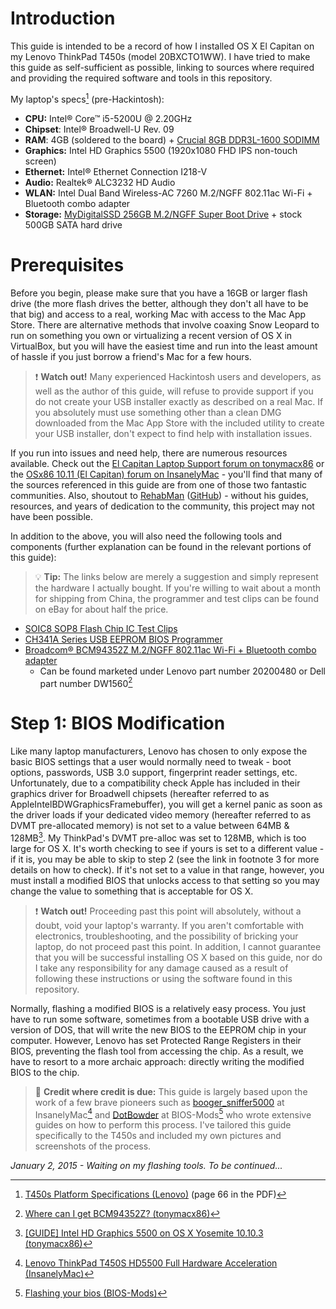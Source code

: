 Introduction
===========
This guide is intended to be a record of how I installed OS X El Capitan on my Lenovo ThinkPad T450s (model 20BXCTO1WW). I have tried to make this guide as self-sufficient as possible, linking to sources where required and providing the required software and tools in this repository.

My laptop's specs[^specs] (pre-Hackintosh):

[^specs]: [T450s Platform Specifications (Lenovo)](http://www.lenovo.com/psref/pdf/tabook_WE.pdf) (page 66 in the PDF)

 - **CPU:** Intel® Core™ i5-5200U @ 2.20GHz
 - **Chipset**: Intel® Broadwell-U Rev. 09
 - **RAM**: 4GB (soldered to the board) + [Crucial 8GB DDR3L-1600 SODIMM](http://www.amazon.com/gp/product/B006YG8X9Y)
 - **Graphics:** Intel HD Graphics 5500 (1920x1080 FHD IPS non-touch screen)
 - **Ethernet:** Intel® Ethernet Connection I218-V
 - **Audio:** Realtek® ALC3232 HD Audio
 - **WLAN:** Intel Dual Band Wireless-AC 7260 M.2/NGFF 802.11ac Wi-Fi + Bluetooth combo adapter
 - **Storage:** [MyDigitalSSD 256GB M.2/NGFF Super Boot Drive](http://www.amazon.com/gp/product/B00NY4VIPA) + stock 500GB SATA hard drive

Prerequisites
===========
Before you begin, please make sure that you have a 16GB or larger flash drive (the more flash drives the better, although they don't all have to be that big) and access to a real, working Mac with access to the Mac App Store. There are alternative methods that involve coaxing Snow Leopard to run on something you own or virtualizing a recent version of OS X in VirtualBox, but you will have the easiest time and run into the least amount of hassle if you just borrow a friend's Mac for a few hours.

> :exclamation: **Watch out!** Many experienced Hackintosh users and developers, as well as the author of this guide, will refuse to provide support if you do not create your USB installer exactly as described on a real Mac. If you absolutely must use something other than a clean DMG downloaded from the Mac App Store with the included utility to create your USB installer, don't expect to find help with installation issues.

If you run into issues and need help, there are numerous resources available. Check out the [El Capitan Laptop Support forum on tonymacx86](http://www.tonymacx86.com/el-capitan-laptop-support/) or the [OSx86 10.11 (El Capitan) forum on InsanelyMac](http://www.insanelymac.com/forum/forum/503-osx86-1011-el-capitan/) - you'll find that many of the sources referenced in this guide are from one of those two fantastic communities. Also, shoutout to [RehabMan](http://www.tonymacx86.com/members/rehabman/) ([GitHub](https://github.com/RehabMan)) - without his guides, resources, and years of dedication to the community, this project may not have been possible.

In addition to the above, you will also need the following tools and components (further explanation can be found in the relevant portions of this guide):

> :bulb: **Tip:** The links below are merely a suggestion and simply represent the hardware I actually bought. If you're willing to wait about a month for shipping from China, the programmer and test clips can be found on eBay for about half the price.

 - [SOIC8 SOP8 Flash Chip IC Test Clips](http://www.amazon.com/gp/product/B00V9QNAC4)
 - [CH341A Series USB EEPROM BIOS Programmer](http://www.amazon.com/gp/product/B013Q5P3ES)
 - [Broadcom® BCM94352Z M.2/NGFF 802.11ac Wi-Fi + Bluetooth combo adapter](https://partstore.com/Part/Lenovo/Lenovo/20200480/Refurbished.aspx)
	 - Can be found marketed under Lenovo part number 20200480 or Dell part number DW1560[^bcm94352z]

[^bcm94352z]: [Where can I get BCM94352Z? (tonymacx86)](http://www.tonymacx86.com/yosemite-laptop-support/160258-where-can-i-get-bcm94352z.html)

Step 1: BIOS Modification
======================


Like many laptop manufacturers, Lenovo has chosen to only expose the basic BIOS settings that a user would normally need to tweak - boot options, passwords, USB 3.0 support, fingerprint reader settings, etc. Unfortunately, due to a compatibility check Apple has included in their graphics driver for Broadwell chipsets (hereafter referred to as AppleIntelBDWGraphicsFramebuffer), you will get a kernel panic as soon as the driver loads if your dedicated video memory (hereafter referred to as DVMT pre-allocated memory) is not set to a value between 64MB & 128MB[^dvmt]. My ThinkPad's DVMT pre-alloc was set to 128MB, which is too large for OS X. It's worth checking to see if yours is set to a different value - if it is, you may be able to skip to step 2 (see the link in footnote 3 for more details on how to check). If it's not set to a value in that range, however, you must install a modified BIOS that unlocks access to that setting so you may change the value to something that is acceptable for OS X.

[^dvmt]: [\[GUIDE\] Intel HD Graphics 5500 on OS X Yosemite 10.10.3 (tonymacx86)](http://www.tonymacx86.com/yosemite-laptop-support/162062-guide-intel-hd-graphics-5500-os-x-yosemite-10-10-3-a.html)



> :exclamation: **Watch out!** Proceeding past this point will absolutely, without a doubt, void your laptop's warranty. If you aren't comfortable with electronics, troubleshooting, and the possibility of bricking your laptop, do not proceed past this point. In addition, I cannot guarantee that you will be successful installing OS X based on this guide, nor do I take any responsibility for any damage caused as a result of following these instructions or using the software found in this repository.

Normally, flashing a modified BIOS is a relatively easy process. You just have to run some software, sometimes from a bootable USB drive with a version of DOS, that will write the new BIOS to the EEPROM chip in your computer. However, Lenovo has set Protected Range Registers in their BIOS, preventing the flash tool from accessing the chip. As a result, we have to resort to a more archaic approach: directly writing the modified BIOS to the chip.

> :ribbon: **Credit where credit is due:** This guide is largely based upon the work of a few brave pioneers such as [booger_sniffer5000](http://www.insanelymac.com/forum/user/102287-booger-sniffer5000/) at InsanelyMac[^biosguide] and [DotBowder](https://www.bios-mods.com/forum/User-DotBowder) at BIOS-Mods[^flashtutorial] who wrote extensive guides on how to perform this process. I've tailored this guide specifically to the T450s and included my own pictures and screenshots of the process.

[^biosguide]: [Lenovo ThinkPad T450S HD5500 Full Hardware Acceleration (InsanelyMac)](http://www.insanelymac.com/forum/topic/309493-lenovo-thinkpad-t450s-hd5500-full-hardware-acceleration/)

[^flashtutorial]: [Flashing your bios (BIOS-Mods)](https://www.bios-mods.com/forum/Thread-REQUEST-Lenovo-IdeaPad-S405-Whitelist-Removal?pid=74571#pid74571)

*January 2, 2015 - Waiting on my flashing tools. To be continued...*
